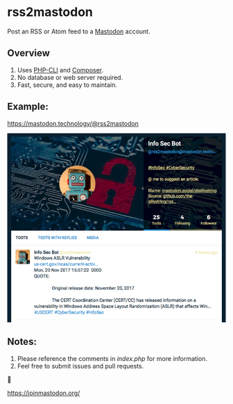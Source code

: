 # rss2mastodon

Post an RSS or Atom feed to a [Mastodon](https://github.com/tootsuite/mastodon) account.

## Overview

1.  Uses [PHP-CLI](http://php.net/manual/en/features.commandline.usage.php) and [Composer](https://getcomposer.org).
2.  No database or web server required.
3.  Fast, secure, and easy to maintain.

## Example:

https://mastodon.technology/@rss2mastodon

![ScreenShot](screenshot.png)

## Notes:

1.  Please reference the comments in _index.php_ for more information.
2.  Feel free to submit issues and pull requests.


🙇

https://joinmastodon.org/
